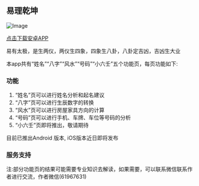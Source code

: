 ## 易理乾坤

![Image](https://image-1310015793.cos.ap-beijing.myqcloud.com/108%2A108.png)

[点击下载安卓APP](https://vkceyugu.cdn.bspapp.com/VKCEYUGU-93f00cd4-0e9f-4808-9069-c47a98b77b8f/1ff67f40-3110-4776-b3a8-480de001ba04.apk)

易有太极，是生两仪，两仪生四象，四象生八卦，八卦定吉凶，吉凶生大业

本app共有“姓名”“八字”“风水”“号码”“小六壬”五个功能页，每页功能如下:


### 功能

1. “姓名”页可以进行姓名分析和起名建议
2. “八字”页可以进行生辰数字的转换
3. “风水”页可以进行房屋家具方向的计算
4. “号码”页可以进行手机、车牌、车位等号码的分析
5. “小六壬”页即将推出，敬请期待

目前已推出Android 版本, iOS版本近日即将发布

### 服务支持

注:部分功能页的结果可能需要专业知识去解读，如果需要，可以联系微信联系作者进行交流，作者微信(61967631)

